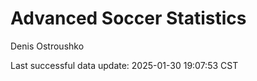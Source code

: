 # Advanced Soccer Statistics
Denis Ostroushko

<!-- gfm -->

Last successful data update: 2025-01-30 19:07:53 CST
